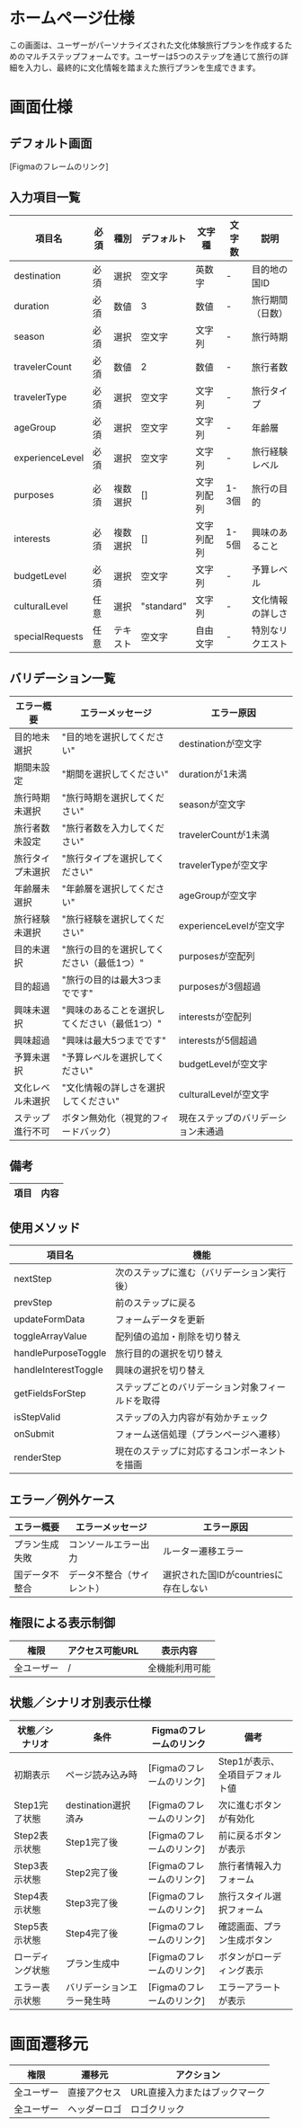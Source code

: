 # ホームページ仕様

この画面は、ユーザーがパーソナライズされた文化体験旅行プランを作成するためのマルチステップフォームです。ユーザーは5つのステップを通じて旅行の詳細を入力し、最終的に文化情報を踏まえた旅行プランを生成できます。

# 画面仕様

## デフォルト画面
[Figmaのフレームのリンク]

## 入力項目一覧

| 項目名 | 必須 | 種別 | デフォルト | 文字種 | 文字数 | 説明 |
| -------- | ----------- | ------ | -------------- | -------- | -------- | ------ |
| destination | 必須 | 選択 | 空文字 | 英数字 | - | 目的地の国ID |
| duration | 必須 | 数値 | 3 | 数値 | - | 旅行期間（日数） |
| season | 必須 | 選択 | 空文字 | 文字列 | - | 旅行時期 |
| travelerCount | 必須 | 数値 | 2 | 数値 | - | 旅行者数 |
| travelerType | 必須 | 選択 | 空文字 | 文字列 | - | 旅行タイプ |
| ageGroup | 必須 | 選択 | 空文字 | 文字列 | - | 年齢層 |
| experienceLevel | 必須 | 選択 | 空文字 | 文字列 | - | 旅行経験レベル |
| purposes | 必須 | 複数選択 | [] | 文字列配列 | 1-3個 | 旅行の目的 |
| interests | 必須 | 複数選択 | [] | 文字列配列 | 1-5個 | 興味のあること |
| budgetLevel | 必須 | 選択 | 空文字 | 文字列 | - | 予算レベル |
| culturalLevel | 任意 | 選択 | "standard" | 文字列 | - | 文化情報の詳しさ |
| specialRequests | 任意 | テキスト | 空文字 | 自由文字 | - | 特別なリクエスト |

## バリデーション一覧

| エラー概要 | エラーメッセージ | エラー原因 |
| ------------ | ------------------ | ------------ |
| 目的地未選択 | "目的地を選択してください" | destinationが空文字 |
| 期間未設定 | "期間を選択してください" | durationが1未満 |
| 旅行時期未選択 | "旅行時期を選択してください" | seasonが空文字 |
| 旅行者数未設定 | "旅行者数を入力してください" | travelerCountが1未満 |
| 旅行タイプ未選択 | "旅行タイプを選択してください" | travelerTypeが空文字 |
| 年齢層未選択 | "年齢層を選択してください" | ageGroupが空文字 |
| 旅行経験未選択 | "旅行経験を選択してください" | experienceLevelが空文字 |
| 目的未選択 | "旅行の目的を選択してください（最低1つ）" | purposesが空配列 |
| 目的超過 | "旅行の目的は最大3つまでです" | purposesが3個超過 |
| 興味未選択 | "興味のあることを選択してください（最低1つ）" | interestsが空配列 |
| 興味超過 | "興味は最大5つまでです" | interestsが5個超過 |
| 予算未選択 | "予算レベルを選択してください" | budgetLevelが空文字 |
| 文化レベル未選択 | "文化情報の詳しさを選択してください" | culturalLevelが空文字 |
| ステップ進行不可 | ボタン無効化（視覚的フィードバック） | 現在ステップのバリデーション未通過 |

## 備考

| 項目 | 内容 |
| ------ | ------ |

## 使用メソッド

| 項目名 | 機能 |
| ------------ | ---------- |
| nextStep | 次のステップに進む（バリデーション実行後） |
| prevStep | 前のステップに戻る |
| updateFormData | フォームデータを更新 |
| toggleArrayValue | 配列値の追加・削除を切り替え |
| handlePurposeToggle | 旅行目的の選択を切り替え |
| handleInterestToggle | 興味の選択を切り替え |
| getFieldsForStep | ステップごとのバリデーション対象フィールドを取得 |
| isStepValid | ステップの入力内容が有効かチェック |
| onSubmit | フォーム送信処理（プランページへ遷移） |
| renderStep | 現在のステップに対応するコンポーネントを描画 |

## エラー／例外ケース

| エラー概要 | エラーメッセージ | エラー原因 |
| ------------ | ------------------ | ------------ |
| プラン生成失敗 | コンソールエラー出力 | ルーター遷移エラー |
| 国データ不整合 | データ不整合（サイレント） | 選択された国IDがcountriesに存在しない |

## 権限による表示制御

| 権限 | アクセス可能URL | 表示内容 |
| -------- | ----------------- | ---------- |
| 全ユーザー | / | 全機能利用可能 |

## 状態／シナリオ別表示仕様

| 状態／シナリオ | 条件 | Figmaのフレームのリンク | 備考 |
| -------------- | ------------------------------ | ------------------------------------ | ------------------------ |
| 初期表示 | ページ読み込み時 | [Figmaのフレームのリンク] | Step1が表示、全項目デフォルト値 |
| Step1完了状態 | destination選択済み | [Figmaのフレームのリンク] | 次に進むボタンが有効化 |
| Step2表示状態 | Step1完了後 | [Figmaのフレームのリンク] | 前に戻るボタンが表示 |
| Step3表示状態 | Step2完了後 | [Figmaのフレームのリンク] | 旅行者情報入力フォーム |
| Step4表示状態 | Step3完了後 | [Figmaのフレームのリンク] | 旅行スタイル選択フォーム |
| Step5表示状態 | Step4完了後 | [Figmaのフレームのリンク] | 確認画面、プラン生成ボタン |
| ローディング状態 | プラン生成中 | [Figmaのフレームのリンク] | ボタンがローディング表示 |
| エラー表示状態 | バリデーションエラー発生時 | [Figmaのフレームのリンク] | エラーアラートが表示 |

# 画面遷移元

| 権限 | 遷移元 | アクション |
| -------- | -------- | ------------ |
| 全ユーザー | 直接アクセス | URL直接入力またはブックマーク |
| 全ユーザー | ヘッダーロゴ | ロゴクリック |